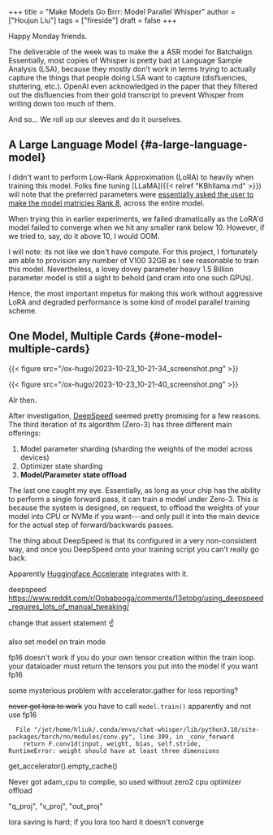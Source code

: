 +++
title = "Make Models Go Brrr: Model Parallel Whisper"
author = ["Houjun Liu"]
tags = ["fireside"]
draft = false
+++

Happy Monday friends.

The deliverable of the week was to make the a ASR model for Batchalign. Essentially, most copies of Whisper is pretty bad at Language Sample Analysis (LSA), because they mostly don't work in terms trying to actually capture the things that people doing LSA want to capture (disfluencies, stuttering, etc.). OpenAI even acknowledged in the paper that they filtered out the disfluencies from their gold transcript to prevent Whisper from writing down too much of them.

And so... We roll up our sleeves and do it ourselves.


## A **Large** Language Model {#a-large-language-model}

I didn't want to perform Low-Rank Approximation (LoRA) to heavily when training this model. Folks fine tuning [LLaMA]({{< relref "KBhllama.md" >}}) will note that the preferred parameters were [essentially asked the user to make the model matricies Rank 8](https://deci.ai/blog/fine-tune-llama-2-with-lora-for-question-answering/), across the entire model.

When trying this in earlier experiments, we failed dramatically as the LoRA'd model failed to converge when we hit any smaller rank below 10. However, if we tried to, say, do it above 10, I would OOM.

I will note: its not like we don't have compute. For this project, I fortunately am able to provision any number of V100 32GB as I see reasonable to train this model. Nevertheless, a lovey dovey parameter heavy 1.5 Billion parameter model is still a sight to behold (and cram into one such GPUs).

Hence, the most important impetus for making this work without aggressive LoRA and degraded performance is some kind of model parallel training scheme.


## One Model, Multiple Cards {#one-model-multiple-cards}

{{< figure src="/ox-hugo/2023-10-23_10-21-34_screenshot.png" >}}

{{< figure src="/ox-hugo/2023-10-23_10-21-40_screenshot.png" >}}

Alr then.

After investigation, [DeepSpeed](https://deepspeed.readthedocs.io/en/stable/zero3.html) seemed pretty promising for a few reasons. The third iteration of its algorithm (Zero-3) has three different main offerings:

1.  Model parameter sharding (sharding the weights of the model across devices)
2.  Optimizer state sharding
3.  **Model/Parameter state offload**

The last one caught my eye. Essentially, as long as your chip has the ability to perform a single forward pass, it can train a model under Zero-3. This is because the system is designed, on request, to offload the weights of your model into CPU or NVMe if you want---and only pull it into the main device for the actual step of forward/backwards passes.

The thing about DeepSpeed is that its configured in a very non-consistent way, and once you DeepSpeed onto your training script you can't really go back.

Apparently [Huggingface Accelerate](https://github.com/huggingface/accelerate) integrates with it.

deepspeed
<https://www.reddit.com/r/Oobabooga/comments/13etobg/using_deepspeed_requires_lots_of_manual_tweaking/>

change that assert statement :point_up:

also set model on train mode

fp16 doesn't work if you do your own tensor creation within the train loop. your dataloader must return the tensors you put into the model if you want fp16

some mysterious problem with accelerator.gather for loss reporting?

~~never got lora to work~~ you have to call `model.train()` apparently and not use fp16

```nil
  File "/jet/home/hliuk/.conda/envs/chat-whisper/lib/python3.10/site-packages/torch/nn/modules/conv.py", line 309, in _conv_forward
    return F.conv1d(input, weight, bias, self.stride,
RuntimeError: weight should have at least three dimensions
```

get_accelerator().empty_cache()

Never got adam_cpu to complie, so used without zero2 cpu optimizer offload

"q_proj", "v_proj", "out_proj"

lora saving is hard; if you lora too hard it doesn't converge
